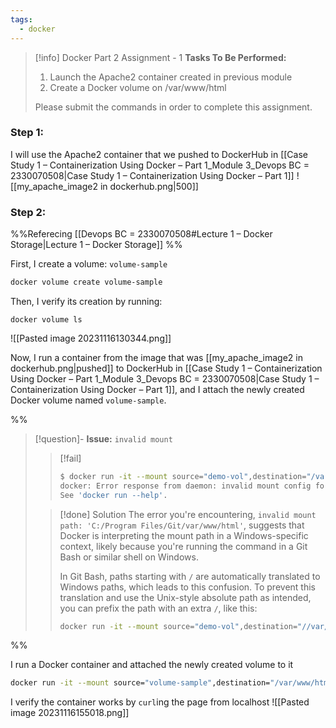 ```yaml
---
tags:
  - docker
---
```

> [!info] Docker Part 2 Assignment - 1
> **Tasks To Be Performed:** 
> 1. Launch the Apache2 container created in previous module 
> 2. Create a Docker volume on /var/www/html 
>  
> Please submit the commands in order to complete this assignment. 


### Step 1:
I will use the Apache2 container that we pushed to DockerHub in [[Case Study 1 – Containerization Using Docker – Part 1_Module 3_Devops BC = 2330070508|Case Study 1 – Containerization Using Docker – Part 1]]
![[my_apache_image2 in dockerhub.png|500]]

### Step 2:
%%Referecing [[Devops BC = 2330070508#Lecture 1 – Docker Storage|Lecture 1 – Docker Storage]]
%%


First, I create a volume: `volume-sample`
```bash
docker volume create volume-sample
```

Then, I verify its creation by running:
```
docker volume ls
```

![[Pasted image 20231116130344.png]]

Now, I run a container from the image that was [[my_apache_image2 in dockerhub.png|pushed]] to DockerHub in [[Case Study 1 – Containerization Using Docker – Part 1_Module 3_Devops BC = 2330070508|Case Study 1 – Containerization Using Docker – Part 1]], and I attach the newly created Docker volume named `volume-sample`.

%%

> [!question]- **Issue:** `invalid mount`
> > [!fail]
> > ```bash
> > $ docker run -it --mount source="demo-vol",destination="/var/www/html" -d hectorproko/my_docker_image:my_apache_image2
> > docker: Error response from daemon: invalid mount config for type "volume": invalid mount path: 'C:/Program Files/Git/var/www/html' mount path must be absolute.
> > See 'docker run --help'.
> > ```
> > 
> 
> > [!done] Solution
> > The error you're encountering, `invalid mount path: 'C:/Program Files/Git/var/www/html'`, suggests that Docker is interpreting the mount path in a Windows-specific context, likely because you're running the command in a Git Bash or similar shell on Windows.
> > 
> > In Git Bash, paths starting with `/` are automatically translated to Windows paths, which leads to this confusion. To prevent this translation and use the Unix-style absolute path as intended, you can prefix the path with an extra `/`, like this:
> > ```bash
> > docker run -it --mount source="demo-vol",destination="//var/www/html" -p 8080:80 -d hectorproko/my_docker_image:my_apache_image2
> > ```
> > 
> 

%%

I run a Docker container and attached the newly created volume to it
```bash
docker run -it --mount source="volume-sample",destination="/var/www/html" -p 8080:80 -d hectorproko/my_docker_image:my_apache_image2
```


<!--
Big messup here, see like you attached a wrong volume, that i dont think even existed in your environemnt it was from the lesson
![[Pasted image 20231116155033.png]]
-->
I verify the container works by `curl`ing the page from localhost
![[Pasted image 20231116155018.png]]



